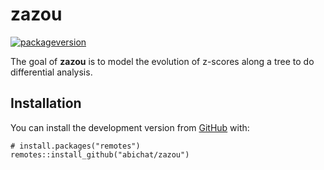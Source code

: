 <!-- README.md is generated from README.Rmd. Please edit that file -->
zazou
=====

<!-- badges: start -->
<!-- [![Last-changedate](https://img.shields.io/badge/Last%20change-Nov-yellowgreen.svg)]() -->
[![packageversion](https://img.shields.io/badge/Package%20version-0.0.0.9001-orange.svg)]()
<!-- badges: end -->

The goal of **zazou** is to model the evolution of z-scores along a tree
to do differential analysis.

Installation
------------

You can install the development version from
[GitHub](https://github.com/) with:

    # install.packages("remotes")
    remotes::install_github("abichat/zazou")
